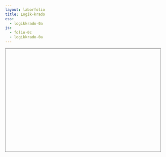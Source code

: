 ```yaml
---
layout: laborfolio
title: Logik-krado
css:
  - logikkrado-0a
js:
  - folio-0c
  - logikkrado-0a
---
```


<!-- 
https://de.wikipedia.org/wiki/Logikgatter

-->

<script>

lanĉe(() => {
    SVG = new LkSVG(ĝi("#plato"));

    NE = new NEKrado("NE");

    KAJ = new KAJKrado("KAJ");   
    SVG.ŝovu(KAJ.g,100,50);

    NKAJ = new NKAJKrado("NKAJ");   
    SVG.ŝovu(NKAJ.g,200,0);

    AŬ = new AŬKrado("AŬ");   
    SVG.ŝovu(AŬ.g,0,100);

    NEK = new NEKKrado("NEK");   
    SVG.ŝovu(NEK.g,100,150);

    XAŬ = new XAŬKrado("XAŬ");   
    SVG.ŝovu(XAŬ.g,200,100);

    EKV = new EKVKrado("EKV");   
    SVG.ŝovu(EKV.g,300,150);

    SVG.svg.append(NE.g,KAJ.g,NKAJ.g,AŬ.g,NEK.g,XAŬ.g,EKV.g);
});

</script>


<svg id="plato"
    version="1.1" 
    xmlns="http://www.w3.org/2000/svg" 
    xmlns:xlink="http://www.w3.org/1999/xlink" width="900" height="600" viewBox="0 0 450 300">
    <rect width="450" height="300" stroke="black" fill="none"/>
</svg>

